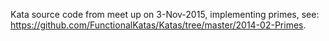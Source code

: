 Kata source code from meet up on 3-Nov-2015, implementing primes, see: https://github.com/FunctionalKatas/Katas/tree/master/2014-02-Primes.
